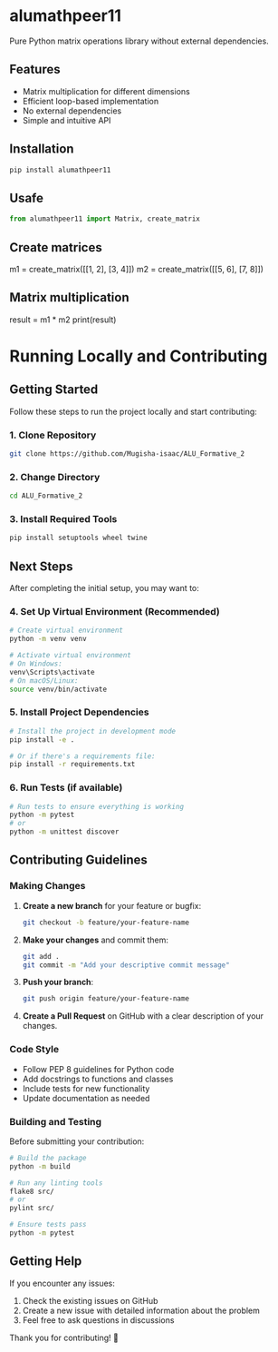 # alumathpeer11

Pure Python matrix operations library without external dependencies.

## Features

- Matrix multiplication for different dimensions
- Efficient loop-based implementation
- No external dependencies
- Simple and intuitive API

## Installation

```bash
pip install alumathpeer11

```

## Usafe

```python
from alumathpeer11 import Matrix, create_matrix
```

## Create matrices

m1 = create_matrix([[1, 2], [3, 4]])
m2 = create_matrix([[5, 6], [7, 8]])

## Matrix multiplication

result = m1 \* m2
print(result)

# Running Locally and Contributing

## Getting Started

Follow these steps to run the project locally and start contributing:

### 1. Clone Repository

```bash
git clone https://github.com/Mugisha-isaac/ALU_Formative_2
```

### 2. Change Directory

```bash
cd ALU_Formative_2
```

### 3. Install Required Tools

```bash
pip install setuptools wheel twine
```

## Next Steps

After completing the initial setup, you may want to:

### 4. Set Up Virtual Environment (Recommended)

```bash
# Create virtual environment
python -m venv venv

# Activate virtual environment
# On Windows:
venv\Scripts\activate
# On macOS/Linux:
source venv/bin/activate
```

### 5. Install Project Dependencies

```bash
# Install the project in development mode
pip install -e .

# Or if there's a requirements file:
pip install -r requirements.txt
```

### 6. Run Tests (if available)

```bash
# Run tests to ensure everything is working
python -m pytest
# or
python -m unittest discover
```

## Contributing Guidelines

### Making Changes

1. **Create a new branch** for your feature or bugfix:

   ```bash
   git checkout -b feature/your-feature-name
   ```

2. **Make your changes** and commit them:

   ```bash
   git add .
   git commit -m "Add your descriptive commit message"
   ```

3. **Push your branch**:

   ```bash
   git push origin feature/your-feature-name
   ```

4. **Create a Pull Request** on GitHub with a clear description of your changes.

### Code Style

- Follow PEP 8 guidelines for Python code
- Add docstrings to functions and classes
- Include tests for new functionality
- Update documentation as needed

### Building and Testing

Before submitting your contribution:

```bash
# Build the package
python -m build

# Run any linting tools
flake8 src/
# or
pylint src/

# Ensure tests pass
python -m pytest
```

## Getting Help

If you encounter any issues:

1. Check the existing issues on GitHub
2. Create a new issue with detailed information about the problem
3. Feel free to ask questions in discussions

Thank you for contributing! 🚀
